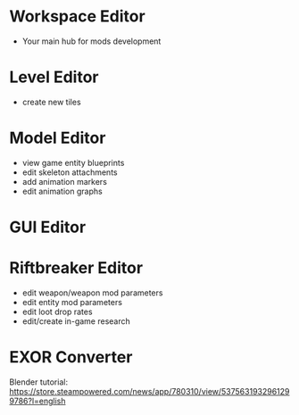 # Workspace Editor
 - Your main hub for mods development

# Level Editor
 - create new tiles

# Model Editor
 - view game entity blueprints
 - edit skeleton attachments
 - add animation markers
 - edit animation graphs

# GUI Editor

# Riftbreaker Editor
 - edit weapon/weapon mod parameters
 - edit entity mod parameters
 - edit loot drop rates
 - edit/create in-game research
 
# EXOR Converter

Blender tutorial:
https://store.steampowered.com/news/app/780310/view/5375631932961299786?l=english
